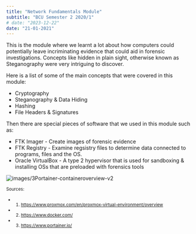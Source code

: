 ```yaml
---
title: "Network Fundamentals Module"
subtitle: "BCU Semester 2 2020/1"
# date: "2023-12-22"
date: "21-01-2021"
---
```

This is the module where we learnt a lot about how computers could potentially leave incriminating evidence that could aid in forensic investigations. Concepts like hidden in plain sight, otherwise known as Steganography were very intriguing to discover. 

Here is a list of some of the main concepts that were covered in this module:
- Cryptography
- Steganography & Data Hiding
- Hashing
- File Headers & Signatures

Then there are special pieces of software that we used in this module such as:
- FTK Imager - Create images of forensic evidence
- FTK Registry - Examine regsistry files to determine data connected to programs, files and the OS.
- Oracle VirtualBox - A type 2 hypervisor that is used for sandboxing & installing OSs that are preloaded with forensics tools

![images/3Portainer-containeroverview-v2](/images/3Portainer-containeroverview-v2.png)

<small>Sources:
- 1. https://www.proxmox.com/en/proxmox-virtual-environment/overview
- 2. https://www.docker.com/
- 3. https://www.portainer.io/



</small>
